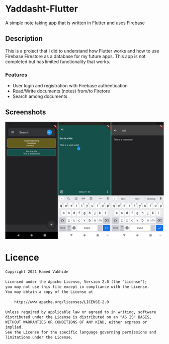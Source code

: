 
# Yaddasht-Flutter
A simple note taking app that is written in Flutter and uses Firebase 

## Description 
This is a project that I did to understand how Flutter works and how to use Firebase Firestore as a database for my future apps.
This app is not completed but has limited functionality that works.

### Features
- User login and registration with Firebase authentication
- Read/Write documents (notes) from/to Firetore
- Search among documents

## Screenshots

<img src="/preview.jpg"/>




# Licence

    Copyright 2021 Hamed Vakhide
    
    Licensed under the Apache License, Version 2.0 (the "License");
    you may not use this file except in compliance with the License.
    You may obtain a copy of the License at
    
        http://www.apache.org/licenses/LICENSE-2.0
    
    Unless required by applicable law or agreed to in writing, software
    distributed under the License is distributed on an "AS IS" BASIS,
    WITHOUT WARRANTIES OR CONDITIONS OF ANY KIND, either express or implied.
    See the License for the specific language governing permissions and
    limitations under the License.
